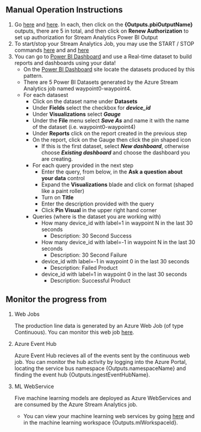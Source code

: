 ﻿## Manual Operation Instructions
1. Go [here]({Outputs.saJobOutputsUrl34}) and [here]({Outputs.saJobOutputsUrl02}). In each, then click on the __{Outputs.pbiOutputName}__  outputs, there are 5 in total, and then click on __Renew Authorization__ to set up authorization for Stream Analytics Power BI Output
2. To start/stop your Stream Analytics Job, you may use the START / STOP commands [here]({Outputs.saJobOutputsUrl02}) and and [here]({Outputs.saJobOutputsUrl34}) 
3. You can go to [Power BI Dashboard](https://powerbi.microsoft.com/) and use a Real-time dataset to build reports and dashboards using your data!
	- On the [Power BI Dashboard](https://powerbi.microsoft.com/)  site locate the datasets produced by this pattern.
    - There are 5 Power BI Datasets generated by the Azure Stream Analytics job named waypoint0-waypoint4.
	- For each datasest
		- Click on the dataset name under __Datasets__
		- Under __Fields__ select the checkbox for ***device_id***
		- Under __Visualizations__ select ***Gauge***
		- Under the __File__ menu select ***Save As*** and name it with the name of the dataset (i.e. waypoint0-waypoint4)
		- Under __Reports__ click on the report created in the previous step
		- On the report, click on the Gauge then click the pin shaped icon 
			- If this is the first dataset, select ***New dashboard***, otherwise choose ***Existing dashboard*** and choose the dashboard you are creating.
		- For each query provided in the next step
			- Enter the query, from below, in the **Ask a question about your data** control
			- Expand the __Visualizations__ blade and click on format (shaped like a paint roller)
			- Turn on __Title__
			- Enter the description provided with the query
			- Click __Pin Visual__ in the upper right hand corner
		- Queries (where is the dataset you are working with)
			- How many device_id with label=1 in waypoint N in the last 30 seconds 
				- Description: 30 Second Success
			- How many device_id with label=-1 in waypoint N in the last 30 seconds 
				- Description: 30 Second Failure
			- device_id with label=-1 in waypoint 0 in the last 30 seconds
				- Description: Failed Product
			- device_id with label=1 in waypoint 0 in the last 30 seconds
				- Description: Successful Product
			
	
## Monitor the progress from
1. Web Jobs
	
	The production line data is generated by an Azure Web Job (of type Continuous). You can monitor this web job [here]({Outputs.webJobLogsUrl}).
		
2. Azure Event Hub
	    
    Azure Event Hub recieves all of the events sent by the continuous web job. You can monitor the hub activity by logging into the Azure Portal, locating the service bus namespace {Outputs.namespaceName} and finding 
	the event hub {Outputs.ingestEventHubName}.
	
3. ML WebService
	
    Five machine learning models are deployed as Azure WebServices and are consumed by the Azure Stream Analytics job.
	
	* You can view your machine learning web services by going [here](https://studio.azureml.net) and in the machine learning workspace {Outputs.mlWorkspaceId}.
	
